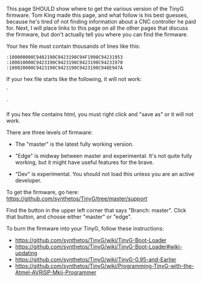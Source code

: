 This page SHOULD show where to get the various version of the TinyG firmware.  Tom King made this page, and what follow is his best guesses, because he's tired of not finding information about a CNC controller he paid for. Next, I will place links to this page on all the other pages that discuss the firmware, but don't actually tell you where you can find the firmware.

Your hex file must contain thousands of lines like this:

`:100000000C9402190C9423190C94F1990C94231953
:100010000C9423190C9423190C9423190C94231970
:100020000C9423190C9423190C9423190C948E947A`

If your hex file starts like the following, it will not work:

`<!DOCTYPE html>
<html>`

If you hex file contains html, you must right click and "save as" or it will not work.

There are three levels of firmware:
* The "master" is the latest fully working version.  

* "Edge" is midway between master and experimental. It's not quite fully working, but 
it might have useful features for the brave.

* "Dev" is experimental. You should not load this unless you are an active developer.

To get the firmware, go here: https://github.com/synthetos/TinyG/tree/master/support

Find the button in the upper left corner that says "Branch: master". Click that button, and choose either "master" or "edge".

To burn the firmware into your TinyG, follow these instructions:

* https://github.com/synthetos/TinyG/wiki/TinyG-Boot-Loader
* https://github.com/synthetos/TinyG/wiki/TinyG-Boot-Loader#wiki-updating
* https://github.com/synthetos/TinyG/wiki/TinyG-0.95-and-Earlier
* https://github.com/synthetos/TinyG/wiki/Programming-TinyG-with-the-Atmel-AVRISP-Mkii-Programmer